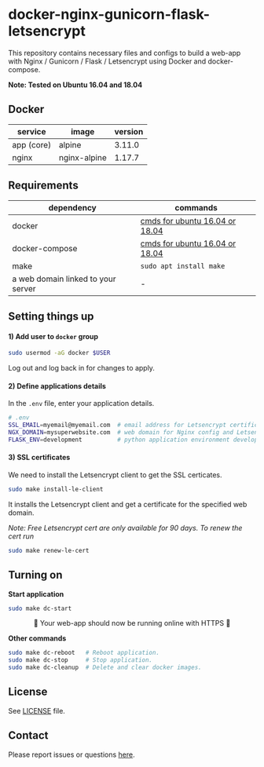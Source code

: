 # docker-nginx-gunicorn-flask-letsencrypt

This repository contains necessary files and configs to build a web-app with Nginx / Gunicorn / Flask / Letsencrypt using Docker and docker-compose.   

**Note: Tested on Ubuntu 16.04 and 18.04**

## Docker

service | image | version
--- | --- | ---
app (core) | alpine | 3.11.0
nginx | nginx-alpine | 1.17.7

## Requirements

dependency | commands
--- | ---
docker | [cmds for ubuntu 16.04 or 18.04](https://gist.github.com/smallwat3r/45f50f067f248aa3c89eec832277f072)
docker-compose | [cmds for ubuntu 16.04 or 18.04](https://gist.github.com/smallwat3r/bb4f986dae4cb2fac8f26c8557517dbd)
make | `sudo apt install make`
a web domain linked to your server | -

## Setting things up

#### 1) Add user to `docker` group  
```sh
sudo usermod -aG docker $USER
```
Log out and log back in for changes to apply.  

#### 2) Define applications details
In the `.env` file, enter your application details.   
```sh
# .env
SSL_EMAIL=myemail@myemail.com  # email address for Letsencrypt certificate
NGX_DOMAIN=mysuperwebsite.com  # web domain for Nginx config and Letsencrypt
FLASK_ENV=development          # python application environment development / production
```

#### 3) SSL certificates
We need to install the Letsencrypt client to get the SSL certicates.
```sh
sudo make install-le-client
```
It installs the Letsencrypt client and get a certificate for the specified web domain.  

_Note: Free Letsencrypt cert are only available for 90 days. To renew the cert run_   
```sh
sudo make renew-le-cert
```

## Turning on

**Start application**
```sh
sudo make dc-start
```
<p style="text-align: center;">
 🎉 Your web-app should now be running online with HTTPS 🎉   
</p>

**Other commands**
```sh
sudo make dc-reboot   # Reboot application.
sudo make dc-stop     # Stop application.
sudo make dc-cleanup  # Delete and clear docker images.
```

## License

See [LICENSE](https://github.com/smallwat3r/docker-nginx-gunicorn-flask-letsencrypt/blob/master/LICENSE) file.  

## Contact

Please report issues or questions [here](https://github.com/smallwat3r/docker-nginx-gunicorn-flask-letsencrypt/issues).
